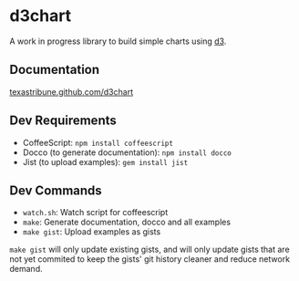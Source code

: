 d3chart
=======

A work in progress library to build simple charts using [d3](http://d3js.org/).

Documentation
-------------
[texastribune.github.com/d3chart](http://texastribune.github.com/d3chart)


Dev Requirements
----------------

* CoffeeScript: `npm install coffeescript`
* Docco (to generate documentation): `npm install docco`
* Jist (to upload examples): `gem install jist`

Dev Commands
------------

* `watch.sh`: Watch script for coffeescript
* `make`: Generate documentation, docco and all examples
* `make gist`: Upload examples as gists

`make gist` will only update existing gists, and will only update gists that
are not yet commited to keep the gists' git history cleaner and
reduce network demand.
